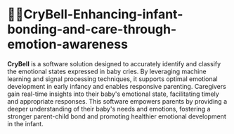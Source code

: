# 👶🏿CryBell-Enhancing-infant-bonding-and-care-through-emotion-awareness
**CryBell** is a software solution designed to accurately identify and classify the emotional states expressed in baby cries. By leveraging machine learning and signal processing techniques, it supports optimal emotional development in early infancy and enables responsive parenting. Caregivers gain real-time insights into their baby's emotional state, facilitating timely and appropriate responses. This software empowers parents by providing a deeper understanding of their baby's needs and emotions, fostering a stronger parent-child bond and promoting healthier emotional development in the infant.
